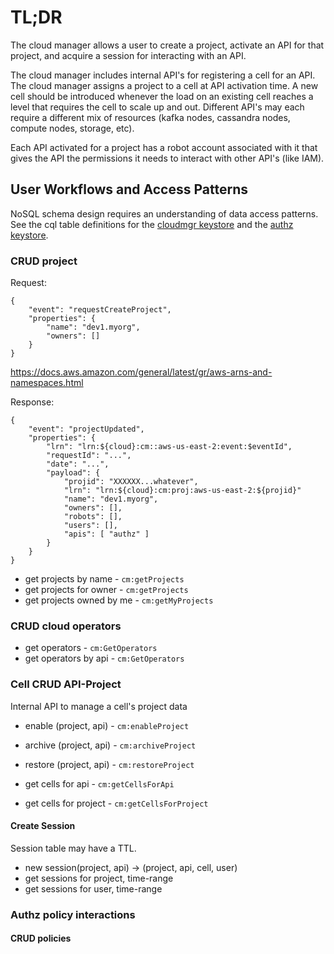 # TL;DR

The cloud manager allows a user to create a project, activate an API for that project, and acquire a session
for interacting with an API.

The cloud manager includes internal API's for registering a cell for an API.  The cloud manager
assigns a project to a cell at API activation time.
A new cell should be introduced whenever the load on
an existing cell reaches a level that requires the cell
to scale up and out.  Different API's may each require
a different mix of resources (kafka nodes, cassandra nodes, compute nodes, storage, etc).

Each API activated for a project has a robot account associated with it that gives the API the permissions it
needs to interact with other API's (like IAM).


## User Workflows and Access Patterns

NoSQL schema design requires an understanding of data access patterns.  See the cql table definitions for the [cloudmgr keystore](../../littleAudit/scripts/cloudmgr.cql) and the [authz keystore](../../littleAudit/scripts/authz.cql).


### CRUD project

Request:
```
{
    "event": "requestCreateProject",
    "properties": {
        "name": "dev1.myorg",
        "owners": []
    }
}
```


https://docs.aws.amazon.com/general/latest/gr/aws-arns-and-namespaces.html



Response:
```
{
    "event": "projectUpdated",
    "properties": {
        "lrn": "lrn:${cloud}:cm::aws-us-east-2:event:$eventId",
        "requestId": "...",
        "date": "...",
        "payload": {
            "projid": "XXXXXX...whatever",
            "lrn": "lrn:${cloud}:cm:proj:aws-us-east-2:${projid}"
            "name": "dev1.myorg",
            "owners": [],
            "robots": [],
            "users": [],
            "apis": [ "authz" ]
        }
    }
}
```

* get projects by name - `cm:getProjects`
* get projects for owner - `cm:getProjects`
* get projects owned by me - `cm:getMyProjects`

### CRUD cloud operators

* get operators - `cm:GetOperators`
* get operators by api - `cm:GetOperators`

### Cell CRUD API-Project

Internal API to manage a cell's project data

* enable (project, api) - `cm:enableProject`
* archive (project, api) - `cm:archiveProject`
* restore (project, api) - `cm:restoreProject`

* get cells for api - `cm:getCellsForApi`
* get cells for project - `cm:getCellsForProject`


#### Create Session

Session table may have a TTL.

* new session(project, api) -> (project, api, cell, user)
* get sessions for project, time-range
* get sessions for user, time-range


### Authz policy interactions

#### CRUD policies
